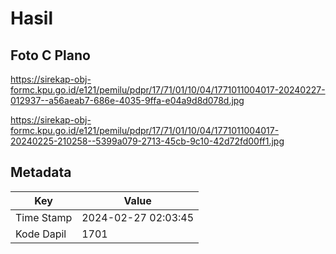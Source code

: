 # Hasil

## Foto C Plano

https://sirekap-obj-formc.kpu.go.id/e121/pemilu/pdpr/17/71/01/10/04/1771011004017-20240227-012937--a56aeab7-686e-4035-9ffa-e04a9d8d078d.jpg

https://sirekap-obj-formc.kpu.go.id/e121/pemilu/pdpr/17/71/01/10/04/1771011004017-20240225-210258--5399a079-2713-45cb-9c10-42d72fd00ff1.jpg


## Metadata

| Key        | Value               |
| ---------- | ------------------- |
| Time Stamp | 2024-02-27 02:03:45 |
| Kode Dapil | 1701                |



